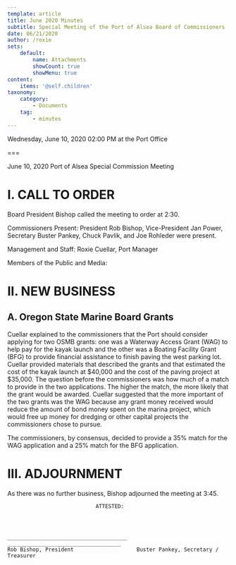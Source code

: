 ```yaml
---
template: article
title: June 2020 Minutes
subtitle: Special Meeting of the Port of Alsea Board of Commissioners
date: 06/21/2020
author: /roxie
sets:
    default:
        name: Attachments
        showCount: true
        showMenu: true
content:
    items: '@self.children'
taxonomy:
    category: 
        - Documents
    tag: 
        - minutes
---
```


Wednesday, June 10, 2020 02:00 PM at the Port Office

===

June 10, 2020
Port of Alsea Special Commission Meeting

# I. CALL TO ORDER

Board President Bishop called the meeting to order at 2:30.

Commissioners Present:  President Rob Bishop, Vice-President Jan Power, Secretary Buster Pankey, Chuck Pavlik, and Joe Rohleder were present. 

Management and Staff:  Roxie Cuellar, Port Manager

Members of the Public and Media:	  

# II. NEW BUSINESS

## A. Oregon State Marine Board Grants

Cuellar explained to the commissioners that the Port should consider applying for two OSMB grants:  one was a Waterway Access Grant (WAG) to help pay for the kayak launch and the other was a Boating Facility Grant (BFG) to provide financial assistance to finish paving the west parking lot.  Cuellar provided materials that described the grants and that estimated the cost of the kayak launch at $40,000 and the cost of the paving project at $35,000.  The question before the commissioners was how much of a match to provide in the two applications.  The higher the match, the more likely that the grant would be awarded.  Cuellar suggested that the more important of the two grants was the WAG because any grant money received would reduce the amount of bond money spent on the marina project, which would free up money for dredging or other capital projects the commissioners chose to pursue.

The commissioners, by consensus, decided to provide a 35% match for the WAG application and a 25% match for the BFG application.

# III. 	ADJOURNMENT

As there was no further business, Bishop adjourned the meeting at 3:45.


								ATTESTED:




    ______________________________________	____________________________________
    Rob Bishop, President					 Buster Pankey, Secretary / Treasurer

